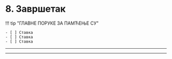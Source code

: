 <!--
CO_OP_TRANSLATOR_METADATA:
{
  "original_hash": "ef7f514ede16a170411752b56bedaa5a",
  "translation_date": "2025-09-25T02:07:48+00:00",
  "source_file": "workshop/docs/instructions/7-Wrap-up.md",
  "language_code": "sr"
}
-->
# 8. Завршетак

!!! tip "ГЛАВНЕ ПОРУКЕ ЗА ПАМЋЕЊЕ СУ"

    - [ ] Ставка
    - [ ] Ставка
    - [ ] Ставка

---

---

